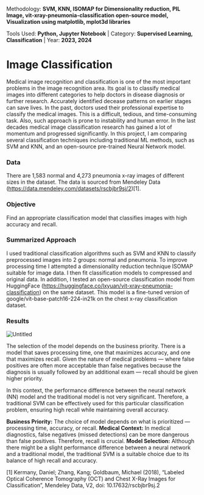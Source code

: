 Methodology: **SVM, KNN, ISOMAP for Dimensionality reduction, PIL Image, vit-xray-pneumonia-classification open-source model, Visualization using matplotlib, mplot3d libraries**

Tools Used: **Python, Jupyter Notebook** | Category: **Supervised Learning, Classification** | Year: **2023, 2024**

# Image Classification
Medical image recognition and classification is one of the most important problems in the image recognition area. Its goal is to classify medical images into different categories to help doctors in disease diagnosis or further research. Accurately identified decease patterns on earlier stages can save lives. In the past, doctors used their professional expertise to classify the medical images. This is a difficult, tedious, and time-consuming task. Also, such approach is prone to instability and human error. In the last decades medical image classification research has gained a lot of momentum and progressed significantly. In this project, I am comparing several classification techniques including traditional ML methods, such as SVM and KNN, and an open-source pre-trained Neural Network model.

### Data
There are 1,583 normal and 4,273 pneumonia x-ray images of different sizes in the dataset. 
The data is sourced from Mendeley Data (https://data.mendeley.com/datasets/rscbjbr9sj/2)[1].


### Objective
Find an appropriate classification model that classifies images with high accuracy and recall.

### Summarized Approach
I used traditional classification algorithms such as SVM and KNN to classify preprocessed images into 2 groups: normal and pneumonia. To improve processing time I attempted a dimensionality reduction technique ISOMAP suitable for image data. I then fit classification models to compressed and original data. In addition, I tested an open-source classification model from HuggingFace (https://huggingface.co/lxyuan/vit-xray-pneumonia-classification) on the same dataset. This model is a fine-tuned version of google/vit-base-patch16-224-in21k on the chest x-ray classification dataset.

### Results
![Untitled](https://github.com/aidatabaeva/image-classification/assets/121254366/8089fc9c-333b-4439-8039-2ea04351480f)

The selection of the model depends on the business priority. There is a model that saves processing time, one that maximizes accuracy, and one that maximizes recall. Given the nature of medical problems — where false positives are often more acceptable than false negatives because the diagnosis is usually followed by an additional exam — recall should be given higher priority.

In this context, the performance difference between the neural network (NN) model and the traditional model is not very significant. Therefore, a traditional SVM can be effectively used for this particular classification problem, ensuring high recall while maintaining overall accuracy.

**Business Priority:** The choice of model depends on what is prioritized — processing time, accuracy, or recall.
**Medical Context:** In medical diagnostics, false negatives (missed detections) can be more dangerous than false positives. Therefore, recall is crucial.
**Model Selection:** Although there might be a slight performance difference between a neural network and a traditional model, the traditional SVM is a suitable choice due to its balance of high recall and accuracy.

[1] Kermany, Daniel; Zhang, Kang; Goldbaum, Michael (2018), “Labeled Optical Coherence Tomography (OCT) and Chest X-Ray Images for Classification”, Mendeley Data, V2, doi: 10.17632/rscbjbr9sj.2
